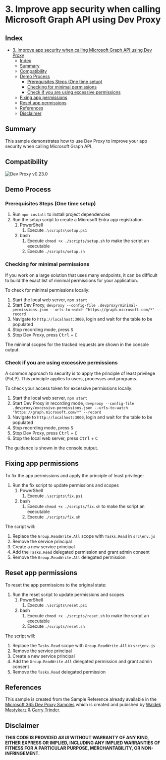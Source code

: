 # 3. Improve app security when calling Microsoft Graph API using Dev Proxy

## Index

- [3. Improve app security when calling Microsoft Graph API using Dev Proxy](#3-improve-app-security-when-calling-microsoft-graph-api-using-dev-proxy)
  - [Index](#index)
  - [Summary](#summary)
  - [Compatibility](#compatibility)
  - [Demo Process](#demo-process)
    - [Prerequisites Steps (One time setup)](#prerequisites-steps-one-time-setup)
    - [Checking for minimal permissions](#checking-for-minimal-permissions)
    - [Check if you are using excessive permissions](#check-if-you-are-using-excessive-permissions)
  - [Fixing app permissions](#fixing-app-permissions)
  - [Reset app permissions](#reset-app-permissions)
  - [References](#references)
  - [Disclaimer](#disclaimer)

## Summary

This sample demonstrates how to use Dev Proxy to improve your app security when calling Microsoft Graph API.

## Compatibility

![Dev Proxy v0.23.0](https://img.shields.io/badge/devproxy-v0.23.0-green.svg)

## Demo Process

### Prerequisites Steps (One time setup)

1. Run `npm install` to install project dependencies
2. Run the setup script to create a Microsoft Entra app registration
    1. PowerShell
        1. Execute `.\scripts\setup.ps1`
    2. bash
        1. Execute `chmod +x ./scripts/setup.sh` to make the script an executable
        2. Execute `./scripts/setup.sh`

### Checking for minimal permissions

If you work on a large solution that uses many endpoints, it can be difficult to build the exact list of minimal permissions for your application.

To check for minimal permissions locally:

1. Start the local web server, `npm start`
2. Start Dev Proxy, `devproxy --config-file .devproxy/minimal-permissions.json --urls-to-watch "https://graph.microsoft.com/*" --record`
3. Navigate to `http://localhost:3000`, login and wait for the table to be populated
4. Stop recording mode, press <kbd>S</kdb>
5. Stop Dev Proxy, press <kbd>Ctrl</kbd> + <kbd>C</kbd>

The minimal scopes for the tracked requests are shown in the console output.

### Check if you are using excessive permissions

A common approach to security is to apply the principle of least privilege (PoLP). This principle applies to users, processes and programs.

To check your access token for excessive permissions locally:

1. Start the local web server, `npm start`
2. Start Dev Proxy in recording mode, `devproxy --config-file .devproxy/excessive-permissions.json --urls-to-watch "https://graph.microsoft.com/*" --record`
3. Navigate to `http://localhost:3000`, login and wait for the table to be populated
4. Stop recording mode, press <kbd>S</kdb>
5. Stop Dev Proxy, press <kbd>Ctrl</kbd> + <kbd>C</kbd>
6. Stop the local web server, press <kbd>Ctrl</kbd> + <kbd>C</kbd>

The guidance is shown in the console output.

## Fixing app permissions

To fix the app permissions and apply the principle of least privilege:

1. Run the fix script to update permissions and scopes
    1. PowerShell
        1. Execute `.\scripts\fix.ps1`
    1. bash
        1. Execute `chmod +x ./scripts/fix.sh` to make the script an executable
        1. Execute `./scripts/fix.sh`

The script will:

1. Replace the `Group.ReadWrite.All` scope with `Tasks.Read` in `src\env.js`
2. Remove the service principal
3. Create a new service principal
4. Add the `Tasks.Read` delegated permission and grant admin consent
5. Remove the `Group.ReadWrite.All` delegated permission

## Reset app permissions

To reset the app permissions to the original state:

1. Run the reset script to update permissions and scopes
    1. PowerShell
        1. Execute `.\scripts\reset.ps1`
    2. bash
        1. Execute `chmod +x ./scripts/reset.sh` to make the script an executable
        2. Execute `./scripts/reset.sh`

The script will:

1. Replace the `Tasks.Read` scope with `Group.ReadWrite.All` in `src\env.js`
2. Remove the service principal
3. Create a new service principal
4. Add the `Group.ReadWrite.All` delegated permission and grant admin consent
5. Remove the `Tasks.Read` delegated permission


## References

This sample is created from the Sample Reference already available in the [Microsoft 365 Dev Proxy Samples](https://github.com/pnp/proxy-samples/tree/main/samples/improve-app-security-graph) which is created and pubished by [Waldek Mastykarz](https://github.com/waldekmastykarz) & [Garry Trinder](https://github.com/garrytrinder).

## Disclaimer

**THIS CODE IS PROVIDED *AS IS* WITHOUT WARRANTY OF ANY KIND, EITHER EXPRESS OR IMPLIED, INCLUDING ANY IMPLIED WARRANTIES OF FITNESS FOR A PARTICULAR PURPOSE, MERCHANTABILITY, OR NON-INFRINGEMENT.**
